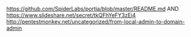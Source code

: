 https://github.com/SpiderLabs/portia/blob/master/README.md AND
https://www.slideshare.net/secret/tkQFhYeFY3zEi4
http://pentestmonkey.net/uncategorized/from-local-admin-to-domain-admin
